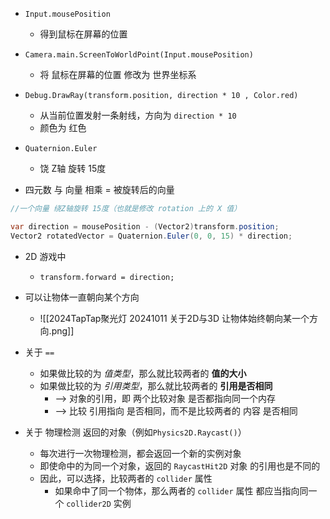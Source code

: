 
- `Input.mousePosition`
	- 得到鼠标在屏幕的位置

- `Camera.main.ScreenToWorldPoint(Input.mousePosition)`
	- 将 鼠标在屏幕的位置 修改为 世界坐标系

- `Debug.DrawRay(transform.position, direction * 10 , Color.red)`
	- 从当前位置发射一条射线，方向为 `direction * 10`
	- 颜色为 红色

- `Quaternion.Euler`
	- 饶 Z轴 旋转 15度

- 四元数 与 向量 相乘 = 被旋转后的向量

```C#
//一个向量 绕Z轴旋转 15度（也就是修改 rotation 上的 X 值）

var direction = mousePosition - (Vector2)transform.position;
Vector2 rotatedVector = Quaternion.Euler(0, 0, 15) * direction;
```

- 2D 游戏中
	- `transform.forward = direction;`
- 可以让物体一直朝向某个方向
	- ![[2024TapTap聚光灯 20241011  关于2D与3D 让物体始终朝向某一个方向.png]]

- 关于 `==`
	- 如果做比较的为 *值类型*，那么就比较两者的 **值的大小**
	- 如果做比较的为 *引用类型*，那么就比较两者的 **引用是否相同**
		- ——> 对象的引用，即 两个比较对象 是否都指向同一个内存
		- ——> 比较 引用指向 是否相同，而不是比较两者的 内容 是否相同

- 关于 物理检测 返回的对象（例如`Physics2D.Raycast()`）
	- 每次进行一次物理检测，都会返回一个新的实例对象
	- 即使命中的为同一个对象，返回的 `RaycastHit2D` 对象 的引用也是不同的
	- 因此，可以选择，比较两者的 `collider` 属性
		- 如果命中了同一个物体，那么两者的 `collider` 属性 都应当指向同一个 `collider2D` 实例